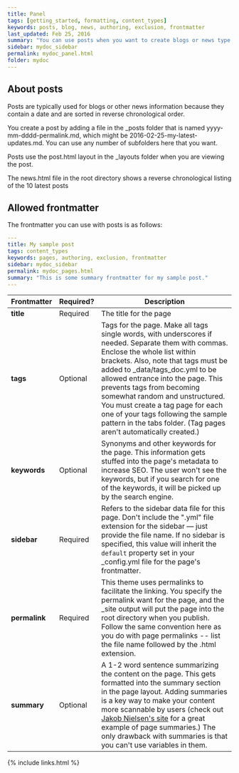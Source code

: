 ```yaml
---
title: Panel
tags: [getting_started, formatting, content_types]
keywords: posts, blog, news, authoring, exclusion, frontmatter
last_updated: Feb 25, 2016
summary: "You can use posts when you want to create blogs or news type of content."
sidebar: mydoc_sidebar
permalink: mydoc_panel.html
folder: mydoc
---
```


## About posts

Posts are typically used for blogs or other news information because they contain a date and are sorted in reverse chronological order.

You create a post by adding a file in the \_posts folder that is named yyyy-mm-dddd-permalink.md, which might be 2016-02-25-my-latest-updates.md. You can use any number of subfolders here that you want.

Posts use the post.html layout in the \_layouts folder when you are viewing the post.

The news.html file in the root directory shows a reverse chronological listing of the 10 latest posts

## Allowed frontmatter

The frontmatter you can use with posts is as follows:

```yaml
---
title: My sample post
tags: content_types
keywords: pages, authoring, exclusion, frontmatter
sidebar: mydoc_sidebar
permalink: mydoc_pages.html
summary: "This is some summary frontmatter for my sample post."
---
```

| Frontmatter | Required? | Description |
|-------------|-------------|-------------|
| **title** | Required | The title for the page |
| **tags** | Optional | Tags for the page. Make all tags single words, with underscores if needed. Separate them with commas. Enclose the whole list within brackets. Also, note that tags must be added to \_data/tags_doc.yml to be allowed entrance into the page. This prevents tags from becoming somewhat random and unstructured. You must create a tag page for each one of your tags following the sample pattern in the tabs folder. (Tag pages aren't automatically created.)  |
| **keywords** | Optional | Synonyms and other keywords for the page. This information gets stuffed into the page's metadata to increase SEO. The user won't see the keywords, but if you search for one of the keywords, it will be picked up by the search engine.  |
| **sidebar** | Required | Refers to the sidebar data file for this page. Don't include the ".yml" file extension for the sidebar &mdash; just provide the file name. If no sidebar is specified, this value will inherit the `default` property set in your \_config.yml file for the page's frontmatter. |
| **permalink**| Required | This theme uses permalinks to facilitate the linking. You specify the permalink want for the page, and the \_site output will put the page into the root directory when you publish. Follow the same convention here as you do with page permalinks -- list the file name followed by the .html extension. |
| **summary** | Optional | A 1-2 word sentence summarizing the content on the page. This gets formatted into the summary section in the page layout. Adding summaries is a key way to make your content more scannable by users (check out [Jakob Nielsen's site](http://www.nngroup.com/articles/corporate-blogs-front-page-structure/) for a great example of page summaries.) The only drawback with summaries is that you can't use variables in them. |


{% include links.html %}
